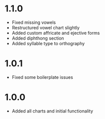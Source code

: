 # 1.1.0
- Fixed missing vowels
- Restructured vowel chart slightly
- Added custom affricate and ejective forms
- Added diphthong section
- Added syllable type to orthography

# 1.0.1
- Fixed some boilerplate issues

# 1.0.0
- Added all charts and initial functionality
